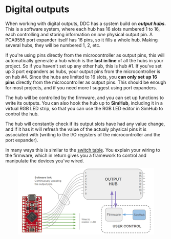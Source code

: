 # Digital outputs

When working with digital outputs, DDC has a system build on _**output hubs.**_ This is a software system, where each hub has 16 slots numbered 1 to 16, each controlling and storing information on _one_ physical output pin. A PCA9555 port expander itself has 16 pins, so it fills a whole hub. Making several hubs, they will be numbered 1, 2, etc.&#x20;

If you're using pins directly from the microcontroller as output pins, this will automatically generate a hub which is the **last in line** of all the hubs in your project. So if you haven't set up any other hub, this is hub #1. If you've set up 3 port expanders as hubs, your output pins from the microcontroller is on hub #4. Since the hubs are limited to 16 slots, you **can only set up 16 pins** directly from the microcontroller as output pins. This should be enough for most projects, and if you need more I suggest using port expanders.

The hub will be controlled by the firmware, and you can set up functions to write its outputs. You can also hook the hub up to **SimHub**, including it in a virtual RGB LED strip, so that you can use the RGB LED editor in SimHub to control the hub.&#x20;

The hub will constantly check if its output slots have had any value change, and if it has it will refresh the value of the actualy physical pins it is associated with (writing to the I/O registers of the microcontroller and the port expander).&#x20;

In many ways this is similar to the [switch table](../../../1.-project-planning/switch-inputs/matrix.md). You explain your wiring to the firmware, which in return gives you a framework to control and manipulate the devices you've wired.&#x20;

<figure><img src="../../../.gitbook/assets/image (3) (1) (1) (1).png" alt=""><figcaption></figcaption></figure>
